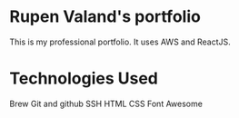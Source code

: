 # Rupen Valand's portfolio

This is my professional portfolio. It uses AWS and ReactJS.

# Technologies Used
Brew
Git and github
SSH
HTML
CSS
Font Awesome
